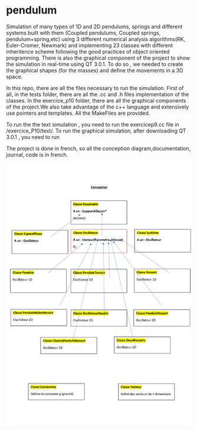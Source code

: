 # pendulum
Simulation of many types of 1D and 2D pendulums, springs and different systems built with them (Coupled pendulums, Coupled springs, pendulum+spring,etc) using 3 different numerical analysis algorithms(RK, Euler-Cromer, Newmark) and implementing 23 classes with different inheritence scheme following the good practices of object oriented programming. There is also the graphical component of the project to show the simulation in real-time using QT 3.0.1. To do so , we needed to create the graphical shapes (for the masses) and define the movements in a 3D space.

In this repo, there are all the files necessary to run the simulation. First of all, in the tests folder, there are all the .cc and .h files implementation of the classes. In the exercice_p10 folder, there are all the graphical components of the project.We also take advantage of the c++ language and extensively use pointers and templates. All the MakeFiles are provided. 

To run the the text simulation , you need to run the exercicep9.cc file in /exercice_P10/text/.
To run the graphical simulation, after downloading QT 3.0.1 , you need to run 

The project is done in french, so all the conception diagram,documentation, journal, code is in french.


![Alt text](https://github.com/domzhaomathematics/pendulum/blob/master/images/CONCEPTION/CONCEPTION-1.png)
